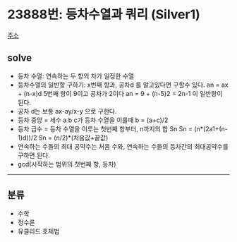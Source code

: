 # 23888번: 등차수열과 쿼리 (Silver1)
[주소](https://www.acmicpc.net/problem/23888)

## solve
- 등차 수열: 연속하는 두 항의 차가 일정한 수열
- 등차수열의 일반항 구하기: x번째 항과, 공차d 를 알고있다면 구할수 있다.
an = ax + (n-x)d
5번째 항이 9이고 공차가 2이다
an = 9 + (n-5)2 = 2n-1 이 일반항이 된다.
- 공차 d는 보통 ax-ay/x-y 으로 구한다.
- 등차 중앙 = 세수 a b c가 등차 수열을 이룰때 b = (a+c)/2
- 등차 급수 = 등차 수열을 이루는 첫번째 항부터, n까지의 합 Sn
Sn = (n*(2a1+(n-1)d))/2
Sn = (n/2)*(처음값+끝값)
- 연속하는 수들의 최대 공약수는
처음 수와, 연속하는 수들의 등차간의 최대공약수를 구하면 된다.
- gcd(시작하는 범위의 첫번째 항, 등차)
---





## 분류

- 수학
- 정수론
- 유클리드 호제법